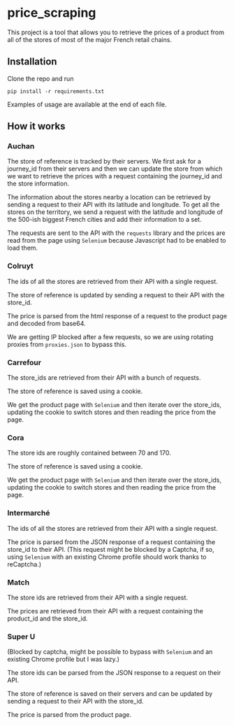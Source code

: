 # price_scraping

This project is a tool that allows you to retrieve the prices of a product from all of the stores of most of the major French retail chains.

## Installation

Clone the repo and run 
    
    pip install -r requirements.txt

Examples of usage are available at the end of each file.

## How it works
### **Auchan**

The store of reference is tracked by their servers. We first ask for a journey_id from their servers and then we can update the store from which we want to retrieve the prices with a request containing the journey_id and the store information.

The information about the stores nearby a location can be retrieved by sending a request to their API with its latitude and longitude. To get all the stores on the territory, we send a request with the latitude and longitude of the 500-ish biggest French cities and add their information to a set.

The requests are sent to the API with the `requests` library and the prices are read from the page using `Selenium` because Javascript had to be enabled to load them.

### **Colruyt**

The ids of all the stores are retrieved from their API with a single request.

The store of reference is updated by sending a request to their API with the store_id.

The price is parsed from the html response of a request to the product page and decoded from base64.

We are getting IP blocked after a few requests, so we are using rotating proxies from `proxies.json` to bypass this.

### **Carrefour**

The store_ids are retrieved from their API with a bunch of requests. 

The store of reference is saved using a cookie. 

We get the product page with `Selenium` and then iterate over the store_ids, updating the cookie to switch stores and then reading the price from the page.

### **Cora**

The store ids are roughly contained between 70 and 170.

The store of reference is saved using a cookie.

We get the product page with `Selenium` and then iterate over the store_ids, updating the cookie to switch stores and then reading the price from the page.

### **Intermarché**

The ids of all the stores are retrieved from their API with a single request.

The price is parsed from the JSON response of a request containing the store_id to their API. (This request might be blocked by a Captcha, if so, using `Selenium` with an existing Chrome profile should work thanks to reCaptcha.)

### **Match**

The store ids are retrieved from their API with a single request.

The prices are retrieved from their API with a request containing the product_id and the store_id.

### **Super U**

(Blocked by captcha, might be possible to bypass with `Selenium` and an existing Chrome profile but I was lazy.)

The store ids can be parsed from the JSON response to a request on their API.

The store of reference is saved on their servers and can be updated by sending a request to their API with the store_id.

The price is parsed from the product page.

